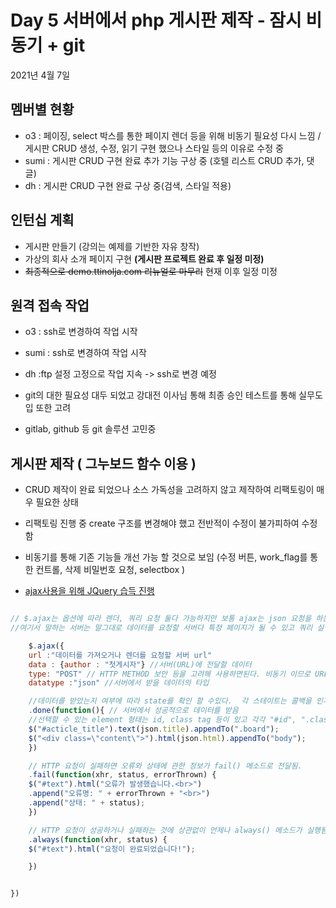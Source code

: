 
# Day  5 서버에서 php 게시판 제작 - 잠시 비동기 + git


2021년 4월 7일
## 멤버별 현황
 - o3 : 페이징, select 박스를 통한 페이지 렌더 등을 위해 비동기 필요성 다시 느낌 / 게시판 CRUD 생성, 수정, 읽기 구현 했으나 스타일 등의 이유로 수정 중
 - sumi : 게시판 CRUD 구현 완료 추가 기능 구상 중 (호텔 리스트 CRUD 추가, 댓글)
 - dh :  게시판 CRUD 구현 완료 구상 중(검색, 스타일 적용)

## 인턴십 계획

- 게시판 만들기 (강의는 예제를 기반한 자유 창작)
- 가상의 회사 소개 페이지 구현 **(게시판 프로젝트 완료 후 일정 미정)**
- ~~최종적으로 demo.ttinolja.com 리뉴얼로 마무리~~ 현재 이후 일정 미정


## 원격 접속 작업

- o3 : ssh로 변경하여 작업 시작
- sumi : ssh로 변경하여 작업 시작
- dh :ftp 설정 고정으로 작업 지속 -> ssh로 변경 예정

- git의 대한 필요성 대두 되었고 강대전 이사님 통해 최종 승인 테스트를 통해 실무도입 또한 고려
- gitlab, github 등 git 솔루션 고민중 


## 게시판 제작 ( 그누보드 함수 이용 )

- CRUD 제작이 완료 되었으나 소스 가독성을 고려하지 않고 제작하여 리팩토링이 매우 필요한 상태
- 리팩토링 진행 중 create 구조를 변경해야 했고 전반적이 수정이 불가피하여 수정함
- 비동기를 통해 기존 기능들 개선 가능 할 것으로 보임 (수정 버튼, work_flag를 통한 컨트롤, 삭제 비밀번호 요청, selectbox )

- [ajax사용을 위해 JQuery 습득 진행](https://api.jquery.com/jquery.ajax/)


```javascript

// $.ajax는 옵션에 따라 렌더, 쿼리 요청 둘다 가능하지만 보통 ajax는 json 요청을 하는것으로 쓰는 듯하다 
//여기서 말하는 서버는 말그대로 데이터를 요청할 서버다 특정 페이지가 될 수 있고 쿼리 실행 control소스가 될 수 있다.

    $.ajax({ 
    url :"데이터를 가져오거나 렌더를 요청할 서버 url"
    data : {author : "첫게시자"} //서버(URL)에 전달할 데이터 
    type: "POST" // HTTP METHOD 보안 등을 고려해 사용하면된다. 비동기 이므로 URL이 변경될지는 테스트 필요
    datatype :"json" //서버에서 받을 데이터의 타입

    //데이터를 받았는지 여부에 따라 state를 확인 할 수있다.  각 스테이트는 콜백을 인자로 받아 해당 state일 때 해당 메소드를 실행한다.
    .done(function(){ // 서버에서 성공적으로 데이터를 받음
    //선택할 수 있는 element 형태는 id, class tag 등이 있고 각각 "#id", ".class", "a" 로 표기
    $("#acticle_title").text(json.title).appendTo(".board");
    $("<div class=\"content\">").html(json.html).appendTo("body");
    })

    // HTTP 요청이 실패하면 오류와 상태에 관한 정보가 fail() 메소드로 전달됨.
    .fail(function(xhr, status, errorThrown) {
    $("#text").html("오류가 발생했습니다.<br>")
    .append("오류명: " + errorThrown + "<br>")
    .append("상태: " + status);
    })

    // HTTP 요청이 성공하거나 실패하는 것에 상관없이 언제나 always() 메소드가 실행됨.
    .always(function(xhr, status) {
    $("#text").html("요청이 완료되었습니다!");

    })


})


```